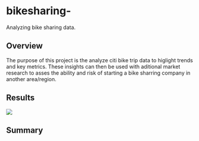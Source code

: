 # bikesharing-
Analyzing bike sharing data.

## Overview 

The purpose of this project is the analyze citi bike trip data to higlight trends and key metrics. These insights can then be used with aditional market research to asses the ability and risk of starting a bike sharring company in another area/region.

## Results 

<div class='tableauPlaceholder' id='viz1611551171291' style='position: relative'><noscript><a href='#'><img alt=' ' src='https:&#47;&#47;public.tableau.com&#47;static&#47;images&#47;49&#47;49XQM8MPP&#47;1_rss.png' style='border: none' /></a></noscript><object class='tableauViz'  style='display:none;'><param name='host_url' value='https%3A%2F%2Fpublic.tableau.com%2F' /> <param name='embed_code_version' value='3' /> <param name='path' value='shared&#47;49XQM8MPP' /> <param name='toolbar' value='yes' /><param name='static_image' value='https:&#47;&#47;public.tableau.com&#47;static&#47;images&#47;49&#47;49XQM8MPP&#47;1.png' /> <param name='animate_transition' value='yes' /><param name='display_static_image' value='yes' /><param name='display_spinner' value='yes' /><param name='display_overlay' value='yes' /><param name='display_count' value='yes' /><param name='language' value='en' /><param name='filter' value='publish=yes' /></object></div>               
<script type='text/javascript'>                    var divElement = document.getElementById('viz1611551171291');                    var vizElement = divElement.getElementsByTagName('object')[0];                    vizElement.style.width='1016px';vizElement.style.height='1014px';                    var scriptElement = document.createElement('script');                    scriptElement.src = 'https://public.tableau.com/javascripts/api/viz_v1.js';                    vizElement.parentNode.insertBefore(scriptElement, vizElement);                </script>



## Summary 
